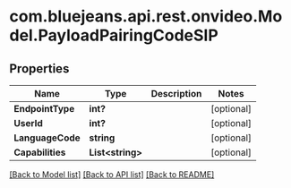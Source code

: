 # com.bluejeans.api.rest.onvideo.Model.PayloadPairingCodeSIP
## Properties

Name | Type | Description | Notes
------------ | ------------- | ------------- | -------------
**EndpointType** | **int?** |  | [optional] 
**UserId** | **int?** |  | [optional] 
**LanguageCode** | **string** |  | [optional] 
**Capabilities** | **List&lt;string&gt;** |  | [optional] 

[[Back to Model list]](../README.md#documentation-for-models) [[Back to API list]](../README.md#documentation-for-api-endpoints) [[Back to README]](../README.md)

